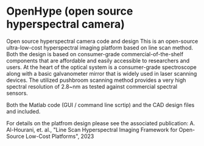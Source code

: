 # OpenHype (open source hyperspectral camera)
Open source hyperspectral camera code and design
This is an open-source ultra-low-cost hyperspectral imaging platform based on line scan method. 
Both the design is based on consumer-grade commercial-of-the-shelf components that are affordable and easily accessible to researchers and users. At the heart of the optical system is a consumer-grade spectroscope along with a basic galvanometer mirror that is widely used in laser scanning devices. The utilized pushbroom scanning method provides a very high spectral resolution of 2.8~nm as tested against commercial spectral sensors. 

Both the Matlab code (GUI / command line scrtip) and the CAD design files and included.

For details on the platfrom design please see the associated publication:
A. Al-Hourani, et. al., "Line Scan Hyperspectral Imaging Framework for Open-Source Low-Cost Platforms", 2023
